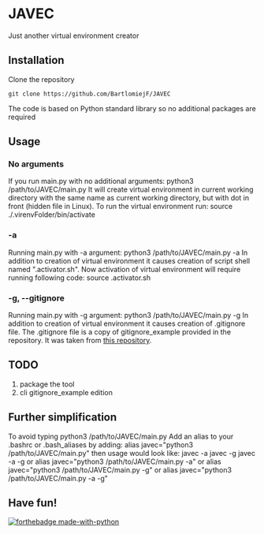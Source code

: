 # JAVEC
Just another virtual environment creator

## Installation

Clone the repository

    git clone https://github.com/BartlomiejF/JAVEC

The code is based on Python standard library so no additional packages are required

## Usage

### No arguments
If you run main.py with no additional arguments:
    python3 /path/to/JAVEC/main.py
It will create virtual environment in current working directory with the same name as current working directory, but with dot in front (hidden file in Linux). To run the virtual environment run:
    source ./.virenvFolder/bin/activate

### -a
Running main.py with -a argument:
    python3 /path/to/JAVEC/main.py -a
In addition to creation of virtual environment it causes creation of script shell named ".activator.sh". Now activation of virtual environment will require running following code:
    source .activator.sh

### -g, --gitignore
Running main.py with -g argument:
    python3 /path/to/JAVEC/main.py -g
In addition to creation of virtual environment it causes creation of .gitignore file. The .gitignore file is a copy of gitignore_example provided in the repository. It was taken from [this repository](https://github.com/github/gitignore).

## TODO
1. package the tool
2. cli gitignore_example edition

## Further simplification
To avoid typing 
    python3 /path/to/JAVEC/main.py
Add an alias to your .bashrc or .bash_aliases by adding:
    alias javec="python3 /path/to/JAVEC/main.py"
then usage would look like:
    javec -a
    javec -g
    javec -a -g
or
    alias javec="python3 /path/to/JAVEC/main.py -a"
or 
    alias javec="python3 /path/to/JAVEC/main.py -g"
or 
    alias javec="python3 /path/to/JAVEC/main.py -a -g"

## Have fun!

[![forthebadge made-with-python](http://ForTheBadge.com/images/badges/made-with-python.svg)](https://www.python.org/)